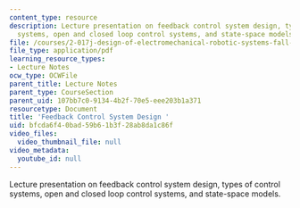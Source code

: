 ```yaml
---
content_type: resource
description: Lecture presentation on feedback control system design, types of control
  systems, open and closed loop control systems, and state-space models.
file: /courses/2-017j-design-of-electromechanical-robotic-systems-fall-2009/bfcda6f40bad59b61b3f28ab8da1c86f_MIT2_017JF09_control.pdf
file_type: application/pdf
learning_resource_types:
- Lecture Notes
ocw_type: OCWFile
parent_title: Lecture Notes
parent_type: CourseSection
parent_uid: 107bb7c0-9134-4b2f-70e5-eee203b1a371
resourcetype: Document
title: 'Feedback Control System Design '
uid: bfcda6f4-0bad-59b6-1b3f-28ab8da1c86f
video_files:
  video_thumbnail_file: null
video_metadata:
  youtube_id: null
---
```

Lecture presentation on feedback control system design, types of control systems, open and closed loop control systems, and state-space models.

